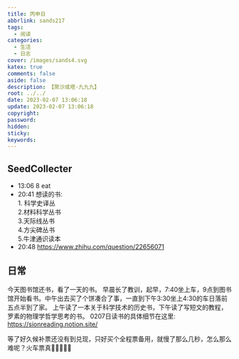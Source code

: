 ```yaml
---
title: 丙申日
abbrlink: sands217
tags:
  - 阅读
categories:
  - 生活
  - 日志
cover: /images/sands4.svg
katex: true
comments: false
aside: false
description: 【聚沙成塔·九九九】
root: ../../
date: 2023-02-07 13:06:18
update: 2023-02-07 13:06:18
copyright:
password:
hidden:
sticky:
keywords:
---
```


## SeedCollecter
- 13:06 8 eat 
- 20:41 想读的书:<br>1. 科学史译丛<br>2.材料科学丛书<br>3.天际线丛书<br>4.方尖碑丛书<br>5.牛津通识读本
- 20:48 https://www.zhihu.com/question/22656071


## 日常
今天图书馆还书，看了一天的书。
早晨长了教训，起早，7:40坐上车，9点到图书馆开始看书。中午出去买了个饼凑合了事，一直到下午3:30坐上4:30的车日落前五点半到了家。
上午读了一本关于科学技术的历史书，下午读了写短文的教程，罗素的物理学哲学思考的书。
0207日读书的具体细节在这里: https://sionreading.notion.site/


等了好久候补票还没有到兑现，只好买个全程票备用，就慢了那么几秒，怎么那么难呢？火车票真🐶🐶🐶🐶🐶